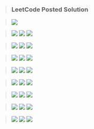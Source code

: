 > ### LeetCode Posted Solution

> [![](https://img.shields.io/badge/LeetCode-Profile-orange)](https://leetcode.com/naveenkr/)

> [![](https://img.shields.io/badge/LeetCode-Easy-green)](https://leetcode.com/problemset/all/?difficulty=Easy)
> [![](https://img.shields.io/badge/LeetCode-Medium-important)](https://leetcode.com/problemset/all/?difficulty=Medium)
> [![](https://img.shields.io/badge/LeetCode-Hard-red)](https://leetcode.com/problemset/all/?difficulty=Hard)

> [![](https://img.shields.io/badge/Smallest%20Subsequence%20of%20Distinct%20Characters-blue)](https://leetcode.com/problems/smallest-subsequence-of-distinct-characters/)
> [![](https://img.shields.io/badge/Solution-brightgreen)](https://leetcode.com/problems/smallest-subsequence-of-distinct-characters/discuss/889488/Java-Solution-using-Stack)
> [![](https://img.shields.io/badge/LeetCode-Medium-important)](https://leetcode.com/problemset/all/?difficulty=Medium)

> [![](https://img.shields.io/badge/Buddy%20Strings-blue)](https://leetcode.com/problems/buddy-strings/)
> [![](https://img.shields.io/badge/Solution-brightgreen)](https://leetcode.com/problems/buddy-strings/discuss/890941/Java-Solution)
> [![](https://img.shields.io/badge/LeetCode-Easy-green)](https://leetcode.com/problemset/all/?difficulty=Easy)

> [![](https://img.shields.io/badge/Number%20of%20Burgers%20with%20No%20Waste%20of%20Ingredients-blue)](https://leetcode.com/problems/number-of-burgers-with-no-waste-of-ingredients/)
> [![](https://img.shields.io/badge/Solution-brightgreen)](https://leetcode.com/problems/number-of-burgers-with-no-waste-of-ingredients/discuss/889527/java-solution-two-solutions)
> [![](https://img.shields.io/badge/LeetCode-Medium-important)](https://leetcode.com/problemset/all/?difficulty=Medium)

> [![](https://img.shields.io/badge/Remove%20Duplicate%20Letters-blue)](https://leetcode.com/problems/remove-duplicate-letters/)
> [![](https://img.shields.io/badge/Solution-brightgreen)](https://leetcode.com/problems/remove-duplicate-letters/discuss/889494/java-solution-using-stack)
> [![](https://img.shields.io/badge/LeetCode-Medium-important)](https://leetcode.com/problemset/all/?difficulty=Medium)

> [![](https://img.shields.io/badge/Reverse%20Nodes%20in%20k--Group-blue)](https://leetcode.com/problems/reverse-nodes-in-k-group/)
> [![](https://img.shields.io/badge/Solution-brightgreen)](https://leetcode.com/problems/reverse-nodes-in-k-group/discuss/882950/java-solution-iterative)
> [![](https://img.shields.io/badge/LeetCode-Hard-red)](https://leetcode.com/problemset/all/?difficulty=Hard)

> [![](https://img.shields.io/badge/General%20Discussion-blue)](https://leetcode.com/discuss/interview-question/848711/roblox-new-grad-oa/727722)
> [![](https://img.shields.io/badge/Solution-brightgreen)](https://leetcode.com/discuss/interview-question/848711/Roblox-New-Grad-OA/698838)
> [![](https://img.shields.io/badge/LeetCode-Discuss-9cf)](https://leetcode.com/discuss/)

> [![](https://img.shields.io/badge/Count%20Number%20of%20Nice%20Subarrays-blue)](https://leetcode.com/problems/count-number-of-nice-subarrays/)
> [![](https://img.shields.io/badge/Solution-brightgreen)](https://leetcode.com/problems/count-number-of-nice-subarrays/discuss/832587/java-solution/719540)
> [![](https://img.shields.io/badge/LeetCode-Medium-important)](https://leetcode.com/problemset/all/?difficulty=Medium)
